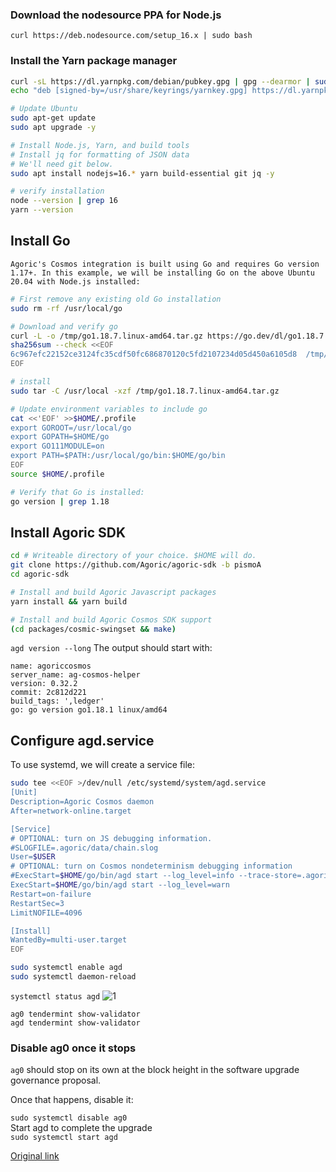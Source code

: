 ### Download the nodesource PPA for Node.js
```
curl https://deb.nodesource.com/setup_16.x | sudo bash
```

### Install the Yarn package manager
```bash
curl -sL https://dl.yarnpkg.com/debian/pubkey.gpg | gpg --dearmor | sudo tee /usr/share/keyrings/yarnkey.gpg >/dev/null
echo "deb [signed-by=/usr/share/keyrings/yarnkey.gpg] https://dl.yarnpkg.com/debian stable main" | sudo tee /etc/apt/sources.list.d/yarn.list

# Update Ubuntu
sudo apt-get update
sudo apt upgrade -y

# Install Node.js, Yarn, and build tools
# Install jq for formatting of JSON data
# We'll need git below.
sudo apt install nodejs=16.* yarn build-essential git jq -y

# verify installation
node --version | grep 16
yarn --version
```
## Install Go

`Agoric's Cosmos integration is built using Go and requires Go version 1.17+. In this example, we will be installing Go on the above Ubuntu 20.04 with Node.js installed:`

```bash
# First remove any existing old Go installation
sudo rm -rf /usr/local/go

# Download and verify go
curl -L -o /tmp/go1.18.7.linux-amd64.tar.gz https://go.dev/dl/go1.18.7.linux-amd64.tar.gz
sha256sum --check <<EOF
6c967efc22152ce3124fc35cdf50fc686870120c5fd2107234d05d450a6105d8  /tmp/go1.18.7.linux-amd64.tar.gz
EOF

# install
sudo tar -C /usr/local -xzf /tmp/go1.18.7.linux-amd64.tar.gz

# Update environment variables to include go
cat <<'EOF' >>$HOME/.profile
export GOROOT=/usr/local/go
export GOPATH=$HOME/go
export GO111MODULE=on
export PATH=$PATH:/usr/local/go/bin:$HOME/go/bin
EOF
source $HOME/.profile

# Verify that Go is installed:
go version | grep 1.18
```

## Install Agoric SDK
```bash
cd # Writeable directory of your choice. $HOME will do.
git clone https://github.com/Agoric/agoric-sdk -b pismoA
cd agoric-sdk

# Install and build Agoric Javascript packages
yarn install && yarn build

# Install and build Agoric Cosmos SDK support
(cd packages/cosmic-swingset && make)
```

`agd version --long`
The output should start with:
```
name: agoriccosmos
server_name: ag-cosmos-helper
version: 0.32.2
commit: 2c812d221
build_tags: ',ledger'
go: go version go1.18.1 linux/amd64
```

## Configure agd.service
To use systemd, we will create a service file:
```bash
sudo tee <<EOF >/dev/null /etc/systemd/system/agd.service
[Unit]
Description=Agoric Cosmos daemon
After=network-online.target

[Service]
# OPTIONAL: turn on JS debugging information.
#SLOGFILE=.agoric/data/chain.slog
User=$USER
# OPTIONAL: turn on Cosmos nondeterminism debugging information
#ExecStart=$HOME/go/bin/agd start --log_level=info --trace-store=.agoric/data/kvstore.trace
ExecStart=$HOME/go/bin/agd start --log_level=warn
Restart=on-failure
RestartSec=3
LimitNOFILE=4096

[Install]
WantedBy=multi-user.target
EOF

sudo systemctl enable agd
sudo systemctl daemon-reload
```

`systemctl status agd`
![1](https://user-images.githubusercontent.com/44331529/198227093-831a8411-ac56-449f-85b4-cd8047fb3b27.png)

```
ag0 tendermint show-validator
agd tendermint show-validator
```

### Disable ag0 once it stops
`ag0` should stop on its own at the block height in the software upgrade governance proposal.

Once that happens, disable it:

`sudo systemctl disable ag0` \
Start agd to complete the upgrade \
`sudo systemctl start agd`


[Original link](https://github.com/Agoric/agoric-sdk/wiki/ag0-to-agd-upgrade-for-mainnet-1-launch)
